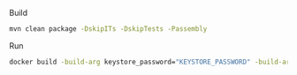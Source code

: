Build

```bash
mvn clean package -DskipITs -DskipTests -Passembly
```

Run

```bash
docker build -build-arg keystore_password="KEYSTORE_PASSWORD" -build-arg truststore_password="TRUSTSTORE_PASSWORD" .
```